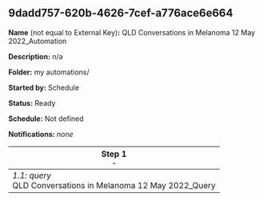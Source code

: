 ## 9dadd757-620b-4626-7cef-a776ace6e664

**Name** (not equal to External Key)**:** QLD Conversations in Melanoma 12 May 2022_Automation

**Description:** n/a

**Folder:** my automations/

**Started by:** Schedule

**Status:** Ready

**Schedule:** Not defined

**Notifications:** _none_


| Step 1<br>_<small>-</small>_ |
| --- |
| _1.1: query_<br>QLD Conversations in Melanoma 12 May 2022_Query |
